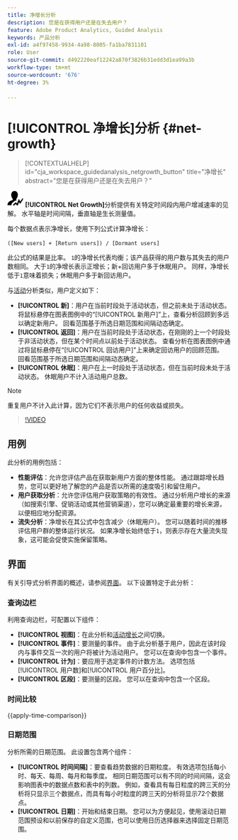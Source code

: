 ```yaml
---
title: 净增长分析
description: 您是在获得用户还是在失去用户？
feature: Adobe Product Analytics, Guided Analysis
keywords: 产品分析
exl-id: a4f97458-9934-4a98-8005-fa1ba7831101
role: User
source-git-commit: d492220eaf12242a870f3826b31edd3d1ea99a3b
workflow-type: tm+mt
source-wordcount: '676'
ht-degree: 3%

---
```


# [!UICONTROL 净增长]分析 {#net-growth}

<!-- markdownlint-disable MD034 -->

>[!CONTEXTUALHELP]
>id="cja_workspace_guidedanalysis_netgrowth_button"
>title="净增长"
>abstract="您是在获得用户还是在失去用户？"

<!-- markdownlint-enable MD034 -->

![NetGrowth](/help/assets/icons/NetGrowth.svg) **[!UICONTROL Net Growth]**&#x200B;分析提供有关特定时间段内用户增减速率的见解。 水平轴是时间间隔，垂直轴是生长测量值。

每个数据点表示净增长，使用下列公式计算净增长：

`([New users] + [Return users]) / [Dormant users]`

此公式的结果是比率。 `1`的净增长代表均衡；该产品获得的用户数与其失去的用户数相同。 大于`1`的净增长表示正增长；新+回访用户多于休眠用户。 同样，净增长低于`1`意味着损失；休眠用户多于新回访用户。

与[活动](active-growth.md)分析类似，用户定义如下：

* **[!UICONTROL 新]**：用户在当前时段处于活动状态，但之前未处于活动状态。 将鼠标悬停在图表图例中的“[!UICONTROL 新用户]”上，查看分析回顾到多远以确定新用户。 回看范围基于所选日期范围和间隔动态确定。
* **[!UICONTROL 返回]**：用户在当前时段处于活动状态，在刚刚的上一个时段处于非活动状态，但在某个时间点以前处于活动状态。 查看分析在图表图例中通过将鼠标悬停在“[!UICONTROL 回访用户]”上来确定回访用户的回顾范围。 回看范围基于所选日期范围和间隔动态确定。
* **[!UICONTROL 休眠]**：用户在上一时段处于活动状态，但在当前时段未处于活动状态。 休眠用户不计入活动用户总数。

>[!NOTE]
>
>重复用户不计入此计算，因为它们不表示用户的任何收益或损失。

>[!VIDEO](https://video.tv.adobe.com/v/3421664/?learn=on)


## 用例

此分析的用例包括：

* **性能评估**：允许您评估产品在获取新用户方面的整体性能。 通过跟踪增长趋势，您可以更好地了解您的产品是否以所需的速度吸引和留住用户。
* **用户获取分析**：允许您评估用户获取策略的有效性。 通过分析用户增长的来源（如搜索引擎、促销活动或其他营销渠道），您可以确定最重要的增长来源，以便相应地分配资源。
* **流失分析**：净增长在其公式中包含减少（休眠用户）。 您可以随着时间的推移评估用户群的整体运行状况。 如果净增长始终低于`1`，则表示存在大量流失现象，这可能会促使实施保留策略。

## 界面

有关引导式分析界面的概述，请参阅[界面](../overview.md#interface)。 以下设置特定于此分析：

### 查询边栏

利用查询边栏，可配置以下组件：

* **[!UICONTROL 视图]**：在此分析和[活动增长](active-growth.md)之间切换。
* **[!UICONTROL 事件]**：要测量的事件。 由于此分析基于用户，因此在该时段内与事件交互一次的用户将被计为活动用户。 您可以在查询中包含一个事件。
* **[!UICONTROL 计为]**：要应用于选定事件的计数方法。 选项包括[!UICONTROL 用户数]和[!UICONTROL 用户百分比]。
* **[!UICONTROL 区段]**：要测量的区段。 您可以在查询中包含一个区段。

### 时间比较

{{apply-time-comparison}}

### 日期范围

分析所需的日期范围。 此设置包含两个组件：

* **[!UICONTROL 时间间隔]**：要查看趋势数据的日期粒度。 有效选项包括每小时、每天、每周、每月和每季度。 相同日期范围可以有不同的时间间隔，这会影响图表中的数据点数和表中的列数。 例如，查看具有每日粒度的跨三天的分析将只显示三个数据点，而具有每小时粒度的跨三天的分析将显示72个数据点。
* **[!UICONTROL 日期]**：开始和结束日期。 您可以为方便起见，使用滚动日期范围预设和以前保存的自定义范围，也可以使用日历选择器来选择固定日期范围。

<!-- 
## Example

See below for an example of the analysis.

![Net growth compare](../assets/net-growth-compare.png)

-->
